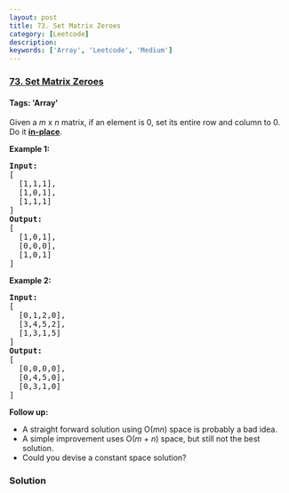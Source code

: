 ```yaml
---
layout: post
title: 73. Set Matrix Zeroes
category: [Leetcode]
description: 
keywords: ['Array', 'Leetcode', 'Medium']
---
```

### [73. Set Matrix Zeroes](https://leetcode.com/problems/set-matrix-zeroes)

#### Tags: 'Array'

<div class="content__u3I1 question-content__JfgR"><div><p>Given a <em>m</em> x <em>n</em> matrix, if an element is 0, set its entire row and column to 0. Do it <a href="https://en.wikipedia.org/wiki/In-place_algorithm" target="_blank"><strong>in-place</strong></a>.</p>
<p><strong>Example 1:</strong></p>
<pre><strong>Input:</strong> 
[
  [1,1,1],
  [1,0,1],
  [1,1,1]
]
<strong>Output:</strong> 
[
  [1,0,1],
  [0,0,0],
  [1,0,1]
]
</pre>
<p><strong>Example 2:</strong></p>
<pre><strong>Input:</strong> 
[
  [0,1,2,0],
  [3,4,5,2],
  [1,3,1,5]
]
<strong>Output:</strong> 
[
  [0,0,0,0],
  [0,4,5,0],
  [0,3,1,0]
]
</pre>
<p><strong>Follow up:</strong></p>
<ul>
<li>A straight forward solution using O(<em>m</em><em>n</em>) space is probably a bad idea.</li>
<li>A simple improvement uses O(<em>m</em> + <em>n</em>) space, but still not the best solution.</li>
<li>Could you devise a constant space solution?</li>
</ul>
</div></div>

### Solution
